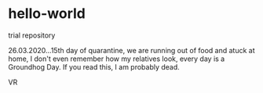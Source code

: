 # hello-world
trial repository 

26.03.2020...15th day of quarantine, we are running out of food and atuck at home, I don't even remember how my relatives look, every day is a Groundhog Day. If you read this, I am probably dead.

VR
